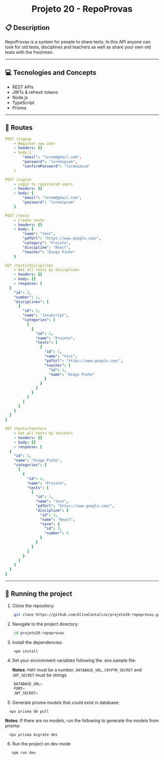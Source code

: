 # <p align = "center"> Projeto 20 - RepoProvas </p>

##  :clipboard: Description

RepoProvas is a system for people to share tests. In this API anyone can look for old tests, disciplines and teachers as well as share your own old tests with the freshmen.

***

## :computer:	 Tecnologies and Concepts

- REST APIs
- JWTs & refresh tokens
- Node.js
- TypeScript
- Prisma

***

## :rocket: Routes

```yml
POST /signup
    - Register new user
    - headers: {}
    - body:{
        "email": "lorem@gmail.com",
        "password": "loremipsum",
        "confirmPassword": "loremipsum"
    }
```
    
```yml 
POST /signin
    - Login to registered users
    - headers: {}
    - body: {
        "email": "lorem@gmail.com",
        "password": "loremipsum"
    }
```

```yml 
POST /tests
    - Create tests
    - headers: {}
    - body: {
        "name": "test",
        "pdfUrl": "https://www.google.com/",
        "category": "Projeto",
        "discipline": "React",
        "teacher": "Diego Pinho"
    }
```

```yml 
GET /tests/disciplines
    - Get all tests by disciplines
    - headers: {}
    - body: {}
    - response: [
  {
    "id": 2,
    "number": 2,
    "disciplines": [
      {
        "id": 2,
        "name": "JavaScript",
        "categories": [
          [
            {
              "id": 2,
              "name": "Projeto",
              "tests": [
                {
                  "id": 1,
                  "name": "test",
                  "pdfUrl": "https://www.google.com/",
                  "teacher": {
                    "id": 1,
                    "name": "Diego Pinho"
                  }
                }
              ]
            }
          ]
        ]
      }
    ]
  }
]
```

```yml
GET /tests/teachers
    - Get all tests by teachers
    - headers: {}
    - body: {}
    - response: [
  {
    "id": 1,
    "name": "Diego Pinho",
    "categories": [
      [
        {
          "id": 2,
          "name": "Projeto",
          "tests": [
            {
              "id": 1,
              "name": "test",
              "pdfUrl": "https://www.google.com/",
              "discipline": {
                "id": 3,
                "name": "React",
                "term": {
                  "id": 3,
                  "number": 4
                }
              }
            }
          ]
        }
      ]
    ]
  }
]
```
   
***

## 🏁 Running the project

1. Clone the repository:

```bash
    git clone https://github.com/AlineCantalice/projeto20-repoprovas.git
```
2. Navigate to the project directory:
    
```bash
    cd projeto20-repoprovas
```
3. Install the dependencies:
    
```bash
    npm install
```
4. Set your environment variables following the .env.sample file:

   **Notes**: `PORT` must be a number, `DATABASE_URL`, `CRYPTR_SECRET` and `JWT_SECRET` must be strings

```ts
    DATABASE_URL=
    PORT=
    JWT_SECRET=
```
5. Generate prisma models that could exist in database:

```
  npx prisma db pull
```
  **Notes**: If there are no models, run the following to generate the models from prisma:
```
  npx prisma migrate dev
```

6. Run the project on dev mode

```bash
   npm run dev
```